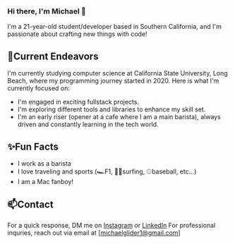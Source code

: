 ### Hi there, I'm Michael 👋

I'm a 21-year-old student/developer based in Southern California, and I'm passionate about crafting new things with code!

## 🔭Current Endeavors

I'm currently studying computer science at California State University, Long Beach, where my programming journey started in 2020. Here is what I'm currently focused on:
- I'm engaged in exciting fullstack projects.
- I'm exploring different tools and libraries to enhance my skill set.
- I'm an early riser (opener at a cafe where I am a main barista), always driven and constantly learning in the tech world.

## ✨Fun Facts
- I work as a barista
- I love traveling and sports (🏎️F1, 🏄‍♂️surfing, ⚾️baseball, etc...) 
- I am a Mac fanboy!

## 📫Contact
For a quick response, DM me on [Instagram](https://www.instagram.com/michael.glider/) or [LinkedIn](https://www.linkedin.com/in/michael-glider/)
For professional inquries, reach out via email at [michaelglider1@gmail.com]

<!--
**michaelglider/michaelglider** is a ✨ _special_ ✨ repository because its `README.md` (this file) appears on your GitHub profile.

Here are some ideas to get you started:

- 🔭 I’m currently working on ...
- 🌱 I’m currently learning ...
- 👯 I’m looking to collaborate on ...
- 🤔 I’m looking for help with ...
- 💬 Ask me about ...
- 📫 How to reach me: ...
- 😄 Pronouns: ...
- ⚡ Fun fact: ...
-->
